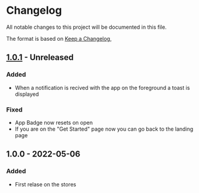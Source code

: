 # Changelog

All notable changes to this project will be documented in this file.

The format is based on [Keep a Changelog](https://keepachangelog.com/en/1.0.0/),

## [1.0.1] - Unreleased

### Added

- When a notification is recived with the app on the foreground a toast is displayed

### Fixed

- App Badge now resets on open
- If you are on the "Get Started" page now you can go back to the landing page

## 1.0.0 - 2022-05-06

### Added

- First relase on the stores

[unreleased]: https://github.com/zaniluca/ping-4-gitlan/compare/v1.0.1...HEAD
[1.0.1]: https://github.com/zaniluca/ping-4-gitlab/releases/tag/v1.0.1
